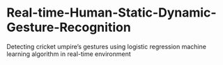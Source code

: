 # Real-time-Human-Static-Dynamic-Gesture-Recognition
Detecting cricket umpire’s gestures using logistic regression machine learning algorithm in real-time environment
